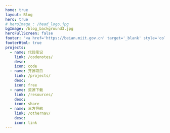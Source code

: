 ```yaml
---
home: true
layout: Blog
hero: true
# heroImage : /head_logo.jpg
bgImage: /blog_background3.jpg
heroFullScreen: false
footer: "<a href='https://beian.miit.gov.cn' target='_blank' style='color: var(--c-text-lighter);'>蜀ICP备2022029402号</a>"
footerHtml: true
projects:
  - name: 代码笔记
    link: /codenotes/
    desc: 
    icon: code
  - name: 开源项目
    link: /projects/
    desc: 
    icon: free
  - name: 资源下载
    link: /resources/
    desc: 
    icon: share
  - name: 三方导航
    link: /othernav/
    desc: 
    icon: link
---
```




